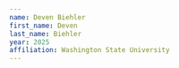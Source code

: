 ```yaml
---
name: Deven Biehler
first_name: Deven
last_name: Biehler
year: 2025
affiliation: Washington State University
---
```

